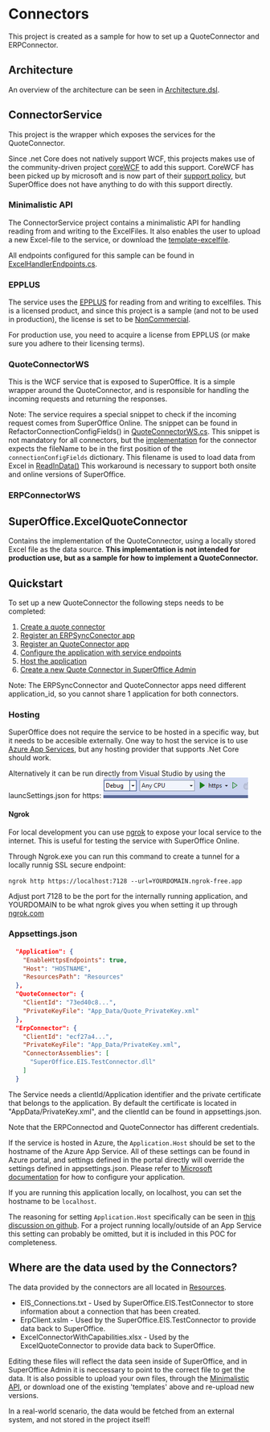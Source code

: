 # Connectors

This project is created as a sample for how to set up a QuoteConnector and ERPConnector.

## Architecture

An overview of the architecture can be seen in [Architecture.dsl](./Architecture.dsl).

## ConnectorService
This project is the wrapper which exposes the services for the QuoteConnector.

Since .net Core does not natively support WCF, this projects makes use of the community-driven project [coreWCF](https://github.com/CoreWCF/CoreWCF) to add this support. CoreWCF has been picked up by microsoft and is now part of their [support policy](https://dotnet.microsoft.com/en-us/platform/support/policy/corewcf), but SuperOffice does not have anything to do with this support directly.

### Minimalistic API

The ConnectorService project contains a minimalistic API for handling reading from and writing to the ExcelFiles. It also enables the user to upload a new Excel-file to the service, or download the [template-excelfile](./Source/ConnectorService/Resources/ExcelConnectorWithCapabilities.xlsx). 

All endpoints configured for this sample can be found in [ExcelHandlerEndpoints.cs](./Source/ConnectorService/API/ExcelHandlerEndpoints.cs).

### EPPLUS

The service uses the [EPPLUS](https://www.epplussoftware.com/) for reading from and writing to excelfiles. This is a licensed product, and since this project is a sample (and not to be used in production), the license is set to be [NonCommercial](./Source/ConnectorService/Utils/ExcelHandler.cs#L29).

For production use, you need to acquire a license from EPPLUS (or make sure you adhere to their licensing terms).

### QuoteConnectorWS

This is the WCF service that is exposed to SuperOffice. It is a simple wrapper around the QuoteConnector, and is responsible for handling the incoming requests and returning the responses.

Note: 
The service requires a special snippet to check if the incoming request comes from SuperOffice Online. The snippet can be found in RefactorConnectionConfigFields() in [QuoteConnectorWS.cs](./Source/ConnectorService/Services/QuoteConnectorWS.cs).
This snippet is not mandatory for all connectors, but the [implementation](./Source/SuperOffice.ExcelQuoteConnector/ExcelQuoteConnector.cs#L255) for the connector expects the fileName to be in the first position of the `connectionConfigFields` dictionary. 
This filename is used to load data from Excel in [ReadInData()](./Source/SuperOffice.ExcelQuoteConnector/ExcelQuoteConnector.cs#L878)
This workaround is necessary to support both onsite and online versions of SuperOffice.

### ERPConnectorWS

## SuperOffice.ExcelQuoteConnector
Contains the implementation of the QuoteConnector, using a locally stored Excel file as the data source. **This implementation is not intended for production use, but as a sample for how to implement a QuoteConnector.**

## Quickstart

To set up a new QuoteConnector the following steps needs to be completed:

1. [Create a quote connector][0]
2. [Register an ERPSyncConector app][1]
3. [Register an QuoteConnector app][1]
4. [Configure the application with service endpoints][2]
5. [Host the application](#Hosting)
5. [Create a new Quote Connector in SuperOffice Admin][3]

Note: The ERPSyncConnector and QuoteConnector apps need different application_id, so you cannot share 1 application for both connectors.

### Hosting

SuperOffice does not require the service to be hosted in a specific way, but it needs to be accesible externally. One way to host the service is to use [Azure App Services][5], but any hosting provider that supports .Net Core should work.

Alternatively it can be run directly from Visual Studio by using the launcSettings.json for https:
![Vs Hosting](Resources/vs-hosting.png)

#### Ngrok

For local development you can use [ngrok](https://ngrok.com/) to expose your local service to the internet. This is useful for testing the service with SuperOffice Online.

Through Ngrok.exe you can run this command to create a tunnel for a locally runnig SSL secure endpoint: 

`ngrok http https://localhost:7128 --url=YOURDOMAIN.ngrok-free.app`

Adjust port 7128 to be the port for the internally running application, and YOURDOMAIN to be what ngrok gives you when setting it up through [ngrok.com](https://ngrok.com/)


### Appsettings.json

```json
  "Application": {
    "EnableHttpsEndpoints": true,
    "Host": "HOSTNAME",
    "ResourcesPath": "Resources"
  },
  "QuoteConnector": {
    "ClientId": "73ed40c8...",
    "PrivateKeyFile": "App_Data/Quote_PrivateKey.xml"
  },
  "ErpConnector": {
    "ClientId": "ecf27a4...",
    "PrivateKeyFile": "App_Data/PrivateKey.xml",
    "ConnectorAssemblies": [
      "SuperOffice.EIS.TestConnector.dll"
    ]
  }
```

The Service needs a clientId/Application identifier and the private certificate that belongs to the application. By default the certificate is located in "AppData/PrivateKey.xml", and the clientId can be found in appsettings.json.

Note that the ERPConnectod and QuoteConnector has different credentials.

If the service is hosted in Azure, the `Application.Host` should be set to the hostname of the Azure App Service. All of these settings can be found in Azure portal, and settings defined in the portal directly will override the settings defined in appsettings.json. Please refer to [Microsoft documentation][6] for how to configure your application.

If you are running this application locally, on localhost, you can set the hostname to be `localhost`. 

The reasoning for setting `Application.Host` specifically can be seen in [this discussion on github](https://github.com/CoreWCF/CoreWCF/discussions/1515). For a project running locally/outside of an App Service this setting can probably be omitted, but it is included in this POC for completeness.

## Where are the data used by the Connectors?

The data provided by the connectors are all located in [Resources](./Resources). 

* EIS_Connections.txt - Used by SuperOffice.EIS.TestConnector to store information about a connection that has been created. 
* ErpClient.xslm - Used by the SuperOffice.EIS.TestConnector to provide data back to SuperOffice.
* ExcelConnectorWithCapabilities.xlsx - Used by the ExcelQuoteConnector to provide data back to SuperOffice.

Editing these files will reflect the data seen inside of SuperOffice, and in SuperOffice Admin it is neccessary to point to the correct file to get the data. It is also possible to upload your own files, through the [Minimalistic API](#Minimalistic_API), or download one of the existing 'templates' above and re-upload new versions.

In a real-world scenario, the data would be fetched from an external system, and not stored in the project itself!

<!-- Reference links -->
[0]: https://docs.superoffice.com/en/api/netserver/plugins/quote-connectors/online-quote-connectors/index.html
[1]: https://docs.superoffice.com/en/developer-portal/create-app/sync-app.html
[2]: https://docs.superoffice.com/en/developer-portal/create-app/config/update-endpoints.html
[3]: https://docs.superoffice.com/en/quote/learn/admin/erp-connection-add.html
[4]: https://docs.superoffice.com/en/api/netserver/plugins/quote-connectors/set-up.html#pluginresponseinfo-testconnection--dictionarystring-string-connectiondata-connectiondata-
[5]: https://azure.microsoft.com/en-us/products/app-service
[6]: https://learn.microsoft.com/en-us/azure/app-service/configure-common?tabs=portal
